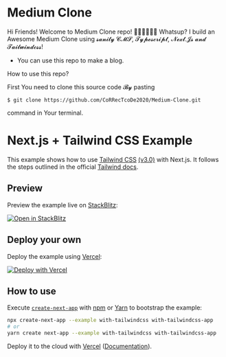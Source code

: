 # Medium Clone
Hi Friends!
Welcome to Medium Clone repo! 👨‍💻👨‍💻👨‍💻
Whatsup?
I build an Awesome Medium Clone using 𝓼𝓪𝓷𝓲𝓽𝔂 𝓒𝓜𝓢, 𝓣𝔂𝓹𝓮𝓼𝓬𝓻𝓲𝓹𝓽, 𝓝𝓮𝔁𝓽.𝓙𝓼 𝓪𝓷𝓭 𝓣𝓪𝓲𝓵𝔀𝓲𝓷𝓭𝓬𝓼𝓼!
* You can use this repo to make a blog.

How to use this repo?

First You need to clone this source code 𝓑𝔂 pasting
```
$ git clone https://github.com/CoRRecTcoDe2020/Medium-Clone.git
```
command in Your terminal.

# Next.js + Tailwind CSS Example

This example shows how to use [Tailwind CSS](https://tailwindcss.com/) [(v3.0)](https://tailwindcss.com/blog/tailwindcss-v3) with Next.js. It follows the steps outlined in the official [Tailwind docs](https://tailwindcss.com/docs/guides/nextjs).

## Preview

Preview the example live on [StackBlitz](http://stackblitz.com/):

[![Open in StackBlitz](https://developer.stackblitz.com/img/open_in_stackblitz.svg)](https://stackblitz.com/github/vercel/next.js/tree/canary/examples/with-tailwindcss)

## Deploy your own

Deploy the example using [Vercel](https://vercel.com?utm_source=github&utm_medium=readme&utm_campaign=next-example):

[![Deploy with Vercel](https://vercel.com/button)](https://vercel.com/new/git/external?repository-url=https://github.com/vercel/next.js/tree/canary/examples/with-tailwindcss&project-name=with-tailwindcss&repository-name=with-tailwindcss)

## How to use

Execute [`create-next-app`](https://github.com/vercel/next.js/tree/canary/packages/create-next-app) with [npm](https://docs.npmjs.com/cli/init) or [Yarn](https://yarnpkg.com/lang/en/docs/cli/create/) to bootstrap the example:

```bash
npx create-next-app --example with-tailwindcss with-tailwindcss-app
# or
yarn create next-app --example with-tailwindcss with-tailwindcss-app
```

Deploy it to the cloud with [Vercel](https://vercel.com/new?utm_source=github&utm_medium=readme&utm_campaign=next-example) ([Documentation](https://nextjs.org/docs/deployment)).
